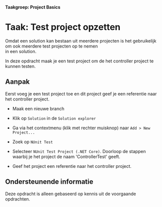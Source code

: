 **Taakgroep: Project Basics**

# Taak: Test project opzetten

Omdat een solution kan bestaan uit meerdere projecten is het gebruikelijk om ook meerdere test projecten op te nemen  
in een solution.

In deze opdracht maak je een test project om de het controller project te kunnen testen.
  
## Aanpak

Eerst voeg je een test project toe en dit project geef je een referentie naar het controller project.

- Maak een nieuwe branch

- Klik op `Solution` in de `Solution explorer`

- Ga via het contextmenu (klik met rechter muisknop) naar `Add > New Project...`

- Zoek op `NUnit Test`

- Selecteer `NUnit Test Project (.NET Core)`. Doorloop de stappen waarbij je het project de naam 'ControllerTest' geeft.

- Geef het project een referentie naar het controller project.

  
## Ondersteunende informatie

Deze opdracht is alleen gebaseerd op kennis uit de voorgaande opdrachten.
